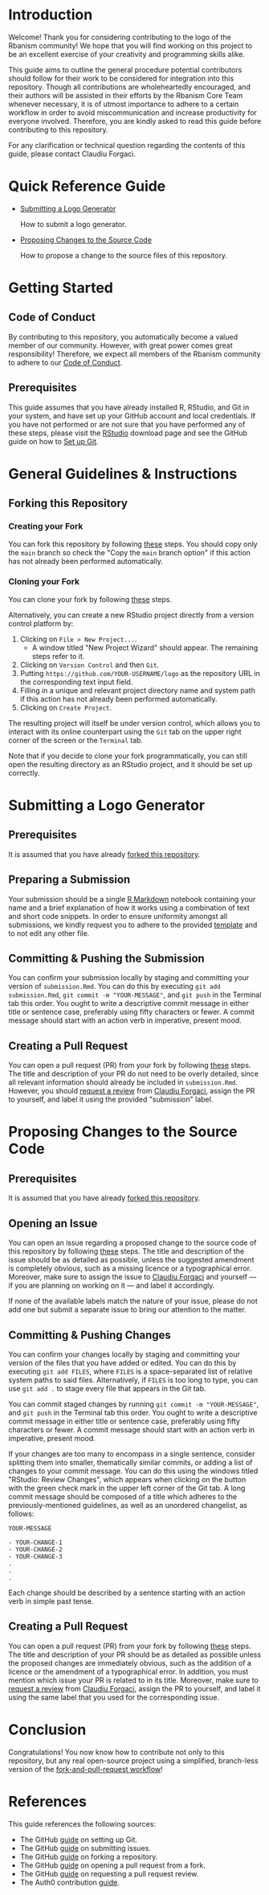 # Introduction

Welcome! Thank you for considering contributing to the logo of the Rbanism community! We hope that you will find working
on this project to be an excellent exercise of your creativity and programming skills alike.

This guide aims to outline the general procedure potential contributors should follow for their work to be considered 
for integration into this repository. Though all contributions are wholeheartedly encouraged, and their authors will be 
assisted in their efforts by the Rbanism Core Team whenever necessary, it is of utmost importance to adhere to a certain
workflow in order to avoid miscommunication and increase productivity for everyone involved. Therefore, you are kindly 
asked to read this guide before contributing to this repository.

For any clarification or technical question regarding the contents of this guide, please contact Claudiu Forgaci.

# Quick Reference Guide

- [Submitting a Logo Generator](#submitting-a-logo-generator)
   <p> How to submit a logo generator. </p>
- [Proposing Changes to the Source Code](#proposing-changes-to-the-source-code)
   <p> How to propose a change to the source files of this repository. </p>

# Getting Started

## Code of Conduct

By contributing to this repository, you automatically become a valued member of our community. However, with great power
comes great responsibility! Therefore, we expect all members of the Rbanism community to adhere to our
[Code of Conduct](CODE-OF-CONDUCT.md).

## Prerequisites

This guide assumes that you have already installed R, RStudio, and Git in your system, and have set up your GitHub
account and local credentials. If you have not performed or are not sure that you have performed any of these steps,
please visit the [RStudio](https://posit.co/download/rstudio-desktop/) download page and see the GitHub guide on how to
[Set up Git](https://docs.github.com/en/get-started/quickstart/set-up-git).

# General Guidelines & Instructions

## Forking this Repository

### Creating your Fork

You can fork this repository by following
[these](https://docs.github.com/en/get-started/quickstart/fork-a-repo#forking-a-repository) steps. You should copy only
the `main` branch so check the "Copy the `main` branch option" if this action has not already been performed
automatically.

### Cloning your Fork

You can clone your fork by following
[these](https://docs.github.com/en/get-started/quickstart/fork-a-repo#cloning-your-forked-repository) steps.

Alternatively, you can create a new RStudio project directly from a version control platform by:

1. Clicking on `File > New Project...`.
    - A window titled "New Project Wizard" should appear. The remaining steps refer to it.
2. Clicking on `Version Control` and then `Git`.
3. Putting `https://github.com/YOUR-USERNAME/logo` as the repository URL in the corresponding text input field.
4. Filling in a unique and relevant project directory name and system path if this action has not already been performed
   automatically.
5. Clicking on `Create Project`.

The resulting project will itself be under version control, which allows you to interact with its online counterpart
using the `Git` tab on the upper right corner of the screen or the `Terminal` tab.

Note that if you decide to clone your fork programmatically, you can still open the resulting directory as an RStudio
project, and it should be set up correctly.

# Submitting a Logo Generator

## Prerequisites

It is assumed that you have already [forked this repository](#forking-this-repository).

## Preparing a Submission

Your submission should be a single [R Markdown](https://rmarkdown.rstudio.com/) notebook containing your name and a
brief explanation of how it works using a combination of text and short code snippets. In order to ensure uniformity
amongst all submissions, we kindly request you to adhere to the provided [template](submission.Rmd) and to not edit any
other file.

## Committing & Pushing the Submission

You can confirm your submission locally by staging and committing your version of `submission.Rmd`. You can do this by
executing `git add submission.Rmd`, `git commit -m "YOUR-MESSAGE"`, and `git push` in the Terminal tab this order. You
ought to write a descriptive commit message in either title or sentence case, preferably using fifty characters or
fewer. A commit message should start with an action verb in imperative, present mood.

## Creating a Pull Request

You can open a pull request (PR) from your fork by following
[these](https://docs.github.com/en/pull-requests/collaborating-with-pull-requests/proposing-changes-to-your-work-with-pull-requests/creating-a-pull-request-from-a-fork)
steps. The title and description of your PR do not need to be overly detailed, since all relevant information should
already be included in `submission.Rmd`. However, you should
[request a review](https://docs.github.com/en/pull-requests/collaborating-with-pull-requests/proposing-changes-to-your-work-with-pull-requests/requesting-a-pull-request-review)
from [Claudiu Forgaci](https://github.com/cforgaci), assign the PR to yourself, and label it using the provided
"submission" label.

[//]: # (TODO - Create a good example pull request.)

# Proposing Changes to the Source Code

## Prerequisites

It is assumed that you have already [forked this repository](#forking-this-repository).

## Opening an Issue

You can open an issue regarding a proposed change to the source code of this repository by following
[these](https://docs.github.com/en/issues/tracking-your-work-with-issues/quickstart) steps. The title and description of
the issue should be as detailed as possible, unless the suggested amendment is completely obvious, such as a missing
licence or a typographical error. Moreover, make sure to assign the issue to
[Claudiu Forgaci](https://github.com/cforgaci) and yourself — if you are planning on working on it — and label it
accordingly.

If none of the available labels match the nature of your issue, please do not add one but submit a separate issue to
bring our attention to the matter.

[//]: # (TODO - Open a good example issue.)

## Committing & Pushing Changes

You can confirm your changes locally by staging and committing your version of the files that you have added or edited.
You can do this by executing `git add FILES`, where `FILES` is a space-separated list of relative system paths to said
files. Alternatively, if `FILES` is too long to type, you can use `git add .` to stage every file that appears in the
Git tab.

You can commit staged changes by running `git commit -m "YOUR-MESSAGE"`, and `git push` in the Terminal tab this order.
You ought to write a descriptive commit message in either title or sentence case, preferably using fifty characters or
fewer. A commit message should start with an action verb in imperative, present mood.

If your changes are too many to encompass in a single sentence, consider splitting them into smaller, thematically
similar commits, or adding a list of changes to your commit message. You can do this using the windows titled "RStudio:
Review Changes", which appears when clicking on the button with the green check mark in the upper left corner of the Git
tab. A long commit message should be composed of a title which adheres to the previously-mentioned guidelines, as well
as an unordered changelist, as follows:

```
YOUR-MESSAGE

- YOUR-CHANGE-1
- YOUR-CHANGE-2
- YOUR-CHANGE-3
.
.
.
```

Each change should be described by a sentence starting with an action verb in simple past tense.

[//]: # (TODO - Create a commit with a long commit message.)

## Creating a Pull Request

You can open a pull request (PR) from your fork by following
[these](https://docs.github.com/en/pull-requests/collaborating-with-pull-requests/proposing-changes-to-your-work-with-pull-requests/creating-a-pull-request-from-a-fork)
steps. The title and description of your PR should be as detailed as possible unless the proposed changes are
immediately obvious, such as the addition of a licence or the amendment of a typographical error. In addition, you must
mention which issue your PR is related to in its title. Moreover, make sure to
[request a review](https://docs.github.com/en/pull-requests/collaborating-with-pull-requests/proposing-changes-to-your-work-with-pull-requests/requesting-a-pull-request-review)
from [Claudiu Forgaci](https://github.com/cforgaci), assign the PR to yourself, and label it using the same label that
you used for the corresponding issue.

[//]: # (TODO - Open a good example issue.)

# Conclusion

Congratulations! You now know how to contribute not only to this repository, but any real open-source project using a
simplified, branch-less version of the
[fork-and-pull-request workflow](https://github.com/susam/gitpr/blob/master/README.md)!

# References

This guide references the following sources:

- The GitHub [guide](https://docs.github.com/en/get-started/quickstart/set-up-git) on setting up Git.
- The GitHub [guide](https://docs.github.com/en/issues/tracking-your-work-with-issues/quickstart) on submitting issues.
- The GitHub [guide](https://docs.github.com/en/get-started/quickstart/fork-a-repo) on forking a repository.
- The GitHub
  [guide](https://docs.github.com/en/pull-requests/collaborating-with-pull-requests/proposing-changes-to-your-work-with-pull-requests/creating-a-pull-request-from-a-fork)
  on opening a pull request from a fork.
- The GitHub
  [guide](https://docs.github.com/en/pull-requests/collaborating-with-pull-requests/proposing-changes-to-your-work-with-pull-requests/requesting-a-pull-request-review)
  on requesting a pull request review.
- The Auth0 contribution [guide](https://github.com/auth0/open-source-template/blob/master/GENERAL-CONTRIBUTING.md).
